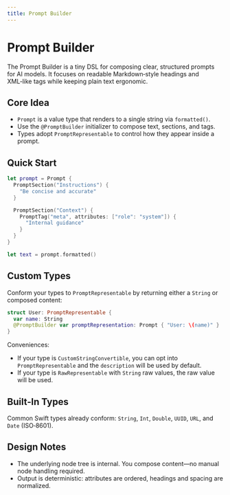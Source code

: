 ```yaml
---
title: Prompt Builder
---
```


# Prompt Builder

The Prompt Builder is a tiny DSL for composing clear, structured prompts for AI models. It focuses
on readable Markdown‑style headings and XML‑like tags while keeping plain text ergonomic.

## Core Idea

- `Prompt` is a value type that renders to a single string via `formatted()`.
- Use the `@PromptBuilder` initializer to compose text, sections, and tags.
- Types adopt `PromptRepresentable` to control how they appear inside a prompt.

## Quick Start

```swift
let prompt = Prompt {
  PromptSection("Instructions") {
    "Be concise and accurate"
  }

  PromptSection("Context") {
    PromptTag("meta", attributes: ["role": "system"]) {
      "Internal guidance"
    }
  }
}

let text = prompt.formatted()
```

## Custom Types

Conform your types to `PromptRepresentable` by returning either a `String` or composed content:

```swift
struct User: PromptRepresentable {
  var name: String
  @PromptBuilder var promptRepresentation: Prompt { "User: \(name)" }
}
```

Conveniences:
- If your type is `CustomStringConvertible`, you can opt into `PromptRepresentable` and the
  `description` will be used by default.
- If your type is `RawRepresentable` with `String` raw values, the raw value will be used.

## Built‑In Types

Common Swift types already conform: `String`, `Int`, `Double`, `UUID`, `URL`, and `Date` (ISO‑8601).

## Design Notes

- The underlying node tree is internal. You compose content—no manual node handling required.
- Output is deterministic: attributes are ordered, headings and spacing are normalized.

